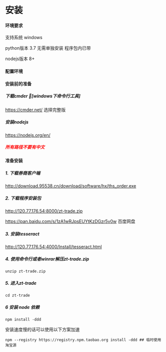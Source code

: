 # 安装
#### 环境要求
支持系统    windows

python版本  3.7 无需单独安装 程序包内已带

nodejs版本    8+

#### 配置环境

#### 安装前的准备

##### 下载cmder [windows下命令行工具]

https://cmder.net/ 选择完整版

##### 安装nodejs

https://nodejs.org/en/

##### <font color=#FF0000 >所有路径不要有中文</font>

#### 准备安装

##### 1. 下载券商客户端

http://download.95538.cn/download/software/hx/ths_order.exe

##### 2. 下载程序安装包

http://120.77.176.54:8000/zt-trade.zip

https://pan.baidu.com/s/1zA1wRJpsEUYtKzDGzr5v0w 百度网盘

##### 3. 安装tesseract

http://120.77.176.54:4000/Install/tesseract.html

##### 4. 使用命令行或者winrar解压zt-trade.zip

```
unzip zt-trade.zip
```

##### 5. 进入zt-trade

```
cd zt-trade
```

##### 6 安装 node 依赖

```
npm install -ddd
```

安装速度慢的话可以使用以下方案加速

```
npm --registry https://registry.npm.taobao.org install -ddd ## 临时使用淘宝源
```
